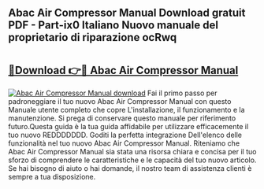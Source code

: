 ## Abac Air Compressor Manual Download gratuit PDF - Part-ix0 Italiano Nuovo manuale del proprietario di riparazione ocRwq

# <h2><a href="http://dfg4k22.blite.top/?on=Abac+Air+Compressor+Manual">🔗Download 👉🔴 Abac Air Compressor Manual</a></h2>

[![Abac Air Compressor Manual download](https://i.imgur.com/lujVjoI.png)](http://dfg4k22.blite.top/?on=Abac+Air+Compressor+Manual)
Fai il primo passo per padroneggiare il tuo nuovo Abac Air Compressor Manual con questo Manuale utente completo che copre L'installazione, il funzionamento e la manutenzione. Si prega di conservare questo manuale per riferimento futuro.Questa guida è la tua guida affidabile per utilizzare efficacemente il tuo nuovo REDDDDDDD. Goditi la perfetta integrazione Dell'elenco delle funzionalità nel tuo nuovo Abac Air Compressor Manual. Riteniamo che Abac Air Compressor Manual sia stata una risorsa chiara e concisa per il tuo sforzo di comprendere le caratteristiche e le capacità del tuo nuovo articolo. Se hai bisogno di aiuto o hai domande, il nostro team di assistenza clienti è sempre a tua disposizione.
